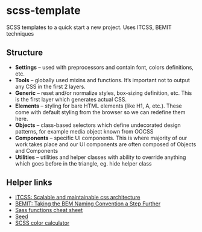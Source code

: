 # scss-template
SCSS templates to a quick start a new project.
Uses ITCSS, BEMIT techniques

## Structure
 - **Settings** – used with preprocessors and contain font, colors definitions, etc.
 - **Tools** – globally used mixins and functions. It’s important not to output any CSS in the first 2 layers.
 - **Generic** – reset and/or normalize styles, box-sizing definition, etc. This is the first layer which generates actual CSS.
 - **Elements** – styling for bare HTML elements (like H1, A, etc.). These come with default styling from the browser so we can redefine them here.
 - **Objects** – class-based selectors which define undecorated design patterns, for example media object known from OOCSS
 - **Components** – specific UI components. This is where majority of our work takes place and our UI components are often composed of Objects and Components
 - **Utilities** – utilities and helper classes with ability to override anything which goes before in the triangle, eg. hide helper class

## Helper links
 - [ITCSS: Scalable and maintainable css architecture](https://www.xfive.co/blog/itcss-scalable-maintainable-css-architecture/)
 - [BEMIT: Taking the BEM Naming Convention a Step Further](https://csswizardry.com/2015/08/bemit-taking-the-bem-naming-convention-a-step-further/)
 - [Sass functions cheat sheet](https://gist.github.com/AllThingsSmitty/3bcc79da563df756be46)
 - [Seed](http://developer.helpscout.net/seed/)
 - [SCSS color calculator](http://razorltd.github.io/sasscolourfunctioncalculator/)